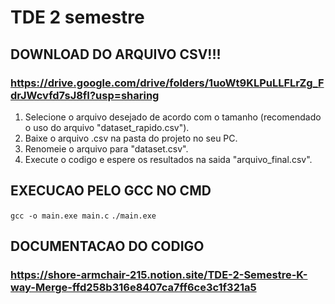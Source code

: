 # TDE 2 semestre
## DOWNLOAD DO ARQUIVO CSV!!!
### https://drive.google.com/drive/folders/1uoWt9KLPuLLFLrZg_FdrJWcvfd7sJ8fI?usp=sharing
1. Selecione o arquivo desejado de acordo com o tamanho (recomendado o uso do arquivo "dataset_rapido.csv").
2. Baixe o arquivo .csv na pasta do projeto no seu PC.
3. Renomeie o arquivo para "dataset.csv".
4. Execute o codigo e espere os resultados na saida "arquivo_final.csv".

## EXECUCAO PELO GCC NO CMD

```gcc -o main.exe main.c```
```./main.exe```

## DOCUMENTACAO DO CODIGO
### https://shore-armchair-215.notion.site/TDE-2-Semestre-K-way-Merge-ffd258b316e8407ca7ff6ce3c1f321a5
